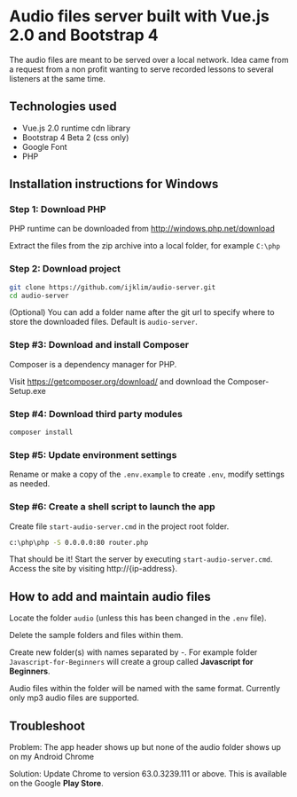 # Audio files server built with Vue.js 2.0 and Bootstrap 4

The audio files are meant to be served over a local network. Idea came from a request from a non profit wanting to serve recorded lessons to several listeners at the same time.

## Technologies used

* Vue.js 2.0 runtime cdn library
* Bootstrap 4 Beta 2 (css only)
* Google Font
* PHP

## Installation instructions for Windows

### Step 1: Download PHP

PHP runtime can be downloaded from http://windows.php.net/download

Extract the files from the zip archive into a local folder, for example `C:\php`

### Step 2: Download project

```bash
git clone https://github.com/ijklim/audio-server.git
cd audio-server
```

(Optional) You can add a folder name after the git url to specify where to store the downloaded files. Default is `audio-server`.

### Step #3: Download and install Composer

Composer is a dependency manager for PHP.

Visit https://getcomposer.org/download/ and download the Composer-Setup.exe

### Step #4: Download third party modules

```bash
composer install
```

### Step #5: Update environment settings

Rename or make a copy of the `.env.example` to create `.env`, modify settings as needed.

### Step #6: Create a shell script to launch the app

Create file `start-audio-server.cmd` in the project root folder.

```bash
c:\php\php -S 0.0.0.0:80 router.php
```

That should be it! Start the server by executing `start-audio-server.cmd`. Access the site by visiting http://{ip-address}.

## How to add and maintain audio files

Locate the folder `audio` (unless this has been changed in the `.env` file).

Delete the sample folders and files within them.

Create new folder(s) with names separated by -. For example folder `Javascript-for-Beginners` will create a group called **Javascript for Beginners**.

Audio files within the folder will be named with the same format. Currently only mp3 audio files are supported.

## Troubleshoot

Problem: The app header shows up but none of the audio folder shows up on my Android Chrome

Solution: Update Chrome to version 63.0.3239.111 or above. This is available on the Google **Play Store**.

